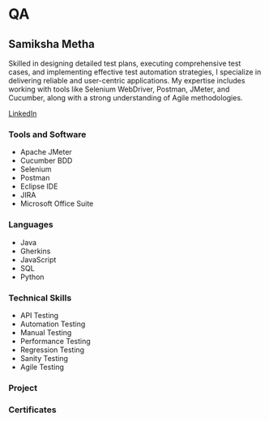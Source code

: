 # QA 
## Samiksha Metha 

Skilled in designing detailed test plans, executing comprehensive test cases, and implementing effective test automation strategies, I specialize in delivering reliable and user-centric applications. My expertise includes working with tools like Selenium WebDriver, Postman, JMeter, and Cucumber, along with a strong understanding of Agile methodologies. 

[LinkedIn](www.linkedin.com/in/samiksha-metha)

### Tools and Software
* Apache JMeter
* Cucumber BDD
* Selenium
* Postman
* Eclipse IDE
* JIRA
* Microsoft Office Suite


### Languages
* Java
* Gherkins
* JavaScript
* SQL
* Python

### Technical Skills
* API Testing
* Automation Testing
* Manual Testing
* Performance Testing
* Regression Testing
* Sanity Testing
* Agile Testing

### Project 


### Certificates 


